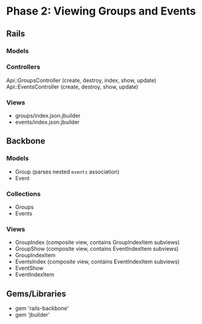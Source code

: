 # Phase 2: Viewing Groups and Events

## Rails
### Models

### Controllers
Api::GroupsController (create, destroy, index, show, update)
Api::EventsController (create, destroy, show, update)

### Views
* groups/index.json.jbuilder
* events/index.json.jbuilder

## Backbone
### Models
* Group (parses nested `events` association)
* Event

### Collections
* Groups
* Events

### Views
* GroupIndex (composite view, contains GroupIndexItem subviews)
* GroupShow (composite view, contains EventIndexItem subviews)
* GroupIndexItem
* EventsIndex (composite view, contains EventIndexItem subviews)
* EventShow
* EventIndexItem

## Gems/Libraries
* gem 'rails-backbone'
* gem 'jbuilder'
